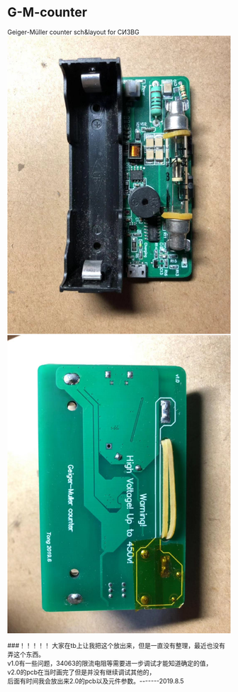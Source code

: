 # G-M-counter
Geiger-Müller counter sch&amp;layout for СИ3BG
 ![image](https://github.com/huhu6608/G-M-counter/raw/master/a.jpg)
 ![image](https://github.com/huhu6608/G-M-counter/raw/master/b.jpg)


###！！！！！
大家在tb上让我把这个放出来，但是一直没有整理，最近也没有弄这个东西。<br>
v1.0有一些问题，34063的限流电阻等需要进一步调试才能知道确定的值，<br>
v2.0的pcb在当时画完了但是并没有继续调试其他的，<br>
后面有时间我会放出来2.0的pcb以及元件参数。-------2019.8.5
